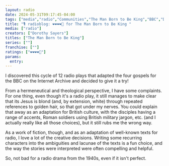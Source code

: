 ```yaml
---
layout: radio
date: 2024-05-31T09:17:45-04:00
tags: ["media","radio","Communities","The Man Born to Be King","BBC","Dorothy Sayers","Jesus Christ"]
title: "🎙️ radioblog: ❤️❤️❤️❤️🖤 for The Man Born to Be King "
media: ["radio"]
creators: ["Dorothy Sayers"]
titles: ["The Man Born to Be King"]
series: [""]
franchise: [""]
ratings: ["❤️❤️❤️❤️🖤"]
params:
  entry:
---
```

I discovered this cycle of 12 radio plays that adapted the four gospels for the BBC on the Internet Archive and decided to give it a try!

From a hermeneutical and theological perspective, I have some complaints. For one thing, even though it's a radio play, it still manages to make clear that its Jesus is blond (and, by extension, white) through repeated references to golden hair, so that got under my nerves. You could explain that away as an adaptation for British culture, with the disciples having a range of accents, Roman soldiers using British military jargon, etc. (and I actually really like all those choices), but it still rubs me the wrong way.

As a work of fiction, though, and as an adaptation of well-known texts for radio, I love a lot of the creative decisions. Writing some recurring characters into the ambiguities and lacunae of the texts is a fun choice, and the way the stories were interpreted were often compelling and helpful.

So, not bad for a radio drama from the 1940s, even if it isn't perfect.
